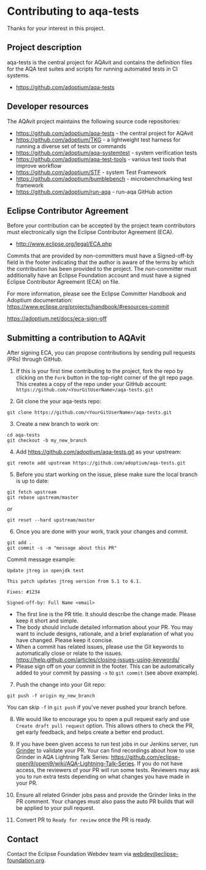 # Contributing to aqa-tests

Thanks for your interest in this project.

## Project description

aqa-tests is the central project for AQAvit and contains the definition files for the AQA test suites and scripts for running automated tests in CI systems.

* https://github.com/adoptium/aqa-tests

## Developer resources

The AQAvit project maintains the following source code repositories:

* https://github.com/adoptium/aqa-tests - the central project for AQAvit
* https://github.com/adoptium/TKG - a lightweight test harness for running a diverse set of tests or commands
* https://github.com/adoptium/aqa-systemtest - system verification tests
* https://github.com/adoptium/aqa-test-tools - various test tools that improve workflow
* https://github.com/adoptium/STF - system Test Framework
* https://github.com/adoptium/bumblebench - microbenchmarking test framework
* https://github.com/adoptium/run-aqa - run-aqa GitHub action

## Eclipse Contributor Agreement

Before your contribution can be accepted by the project team contributors must
electronically sign the Eclipse Contributor Agreement (ECA).

* http://www.eclipse.org/legal/ECA.php

Commits that are provided by non-committers must have a Signed-off-by field in
the footer indicating that the author is aware of the terms by which the
contribution has been provided to the project. The non-committer must
additionally have an Eclipse Foundation account and must have a signed Eclipse
Contributor Agreement (ECA) on file.

For more information, please see the Eclipse Committer Handbook and Adoptium documentation:
https://www.eclipse.org/projects/handbook/#resources-commit

https://adoptium.net/docs/eca-sign-off

## Submitting a contribution to AQAvit

After signing ECA, you can propose contributions by sending pull requests (PRs) through GitHub.

1. If this is your first time contributing to the project, fork the repo by clicking on the `Fork` button in the top-right corner of the git repo page.
This creates a copy of the repo under your GitHub account: `https://github.com/<YourGitUserName>/aqa-tests.git`

2. Git clone the your aqa-tests repo:
```
git clone https://github.com/<YourGitUserName>/aqa-tests.git
```

3. Create a new branch to work on:
```
cd aqa-tests
git checkout -b my_new_branch
```

4. Add https://github.com/adoptium/aqa-tests.git as your upstream:
```
git remote add upstream https://github.com/adoptium/aqa-tests.git
```

5. Before you start working on the issue, plese make sure the local branch is up to date:
```
git fetch upstream
git rebase upstream/master
```
or 
```
git reset --hard upstream/master
```

6. Once you are done with your work, track your changes and commit. 
```
git add .
git commit -s -m "message about this PR"
```

Commit message example:

```
Update jtreg in openjdk test

This patch updates jtreg version from 5.1 to 6.1.

Fixes: #1234

Signed-off-by: Full Name <email>
```

- The first line is the PR title. It should describe the change made. Please keep it short and simple.
- The body should include detailed information about your PR. You may want to include designs, rationale, and a brief explanation of what you have changed. Please keep it concise.
- When a commit has related issues, please use the Git keywords to automatically close or relate to the issues.
https://help.github.com/articles/closing-issues-using-keywords/
- Please sign off on your commit in the footer. This can be automatically added to your commit by passing `-s` to `git commit` (see above example).

7. Push the change into your Git repo:
```
git push -f origin my_new_branch
```

You can skip `-f` in `git push` if you've never pushed your branch before.

8. We would like to encourage you to open a pull request early and use `Create draft pull request` option. This allows others to check the PR, get early feedback, and helps create a better end product.

9. If you have been given access to run test jobs in our Jenkins server, run [Grinder](https://ci.adoptium.net/job/Grinder/) to validate your PR. Your can find recordings about how to use Grinder in AQA Lightning Talk Series: https://github.com/eclipse-openj9/openj9/wiki/AQA-Lightning-Talk-Series.  If you do not have access, the reviewers of your PR will run some tests.  Reviewers may ask you to run extra tests depending on what changes you have made in your PR.

10. Ensure all related Grinder jobs pass and provide the Grinder links in the PR comment. Your changes must also pass the auto PR builds that will be applied to your pull request.

11. Convert PR to `Ready for review` once the PR is ready.

## Contact

Contact the Eclipse Foundation Webdev team via webdev@eclipse-foundation.org.
